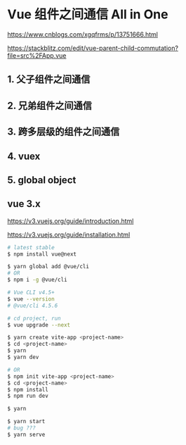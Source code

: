 # Vue 组件之间通信 All in One

https://www.cnblogs.com/xgqfrms/p/13751666.html

https://stackblitz.com/edit/vue-parent-child-commutation?file=src%2FApp.vue

## 1. 父子组件之间通信

## 2. 兄弟组件之间通信

## 3. 跨多层级的组件之间通信

## 4. vuex

## 5. global object


## vue 3.x

https://v3.vuejs.org/guide/introduction.html

https://v3.vuejs.org/guide/installation.html

```sh
# latest stable
$ npm install vue@next

```

```sh
$ yarn global add @vue/cli
# OR
$ npm i -g @vue/cli

# Vue CLI v4.5+
$ vue --version
# @vue/cli 4.5.6

# cd project, run
$ vue upgrade --next

```


```sh
$ yarn create vite-app <project-name>
$ cd <project-name>
$ yarn
$ yarn dev

# OR
$ npm init vite-app <project-name>
$ cd <project-name>
$ npm install
$ npm run dev

```

```sh
$ yarn

$ yarn start
# bug ???
$ yarn serve 

```



